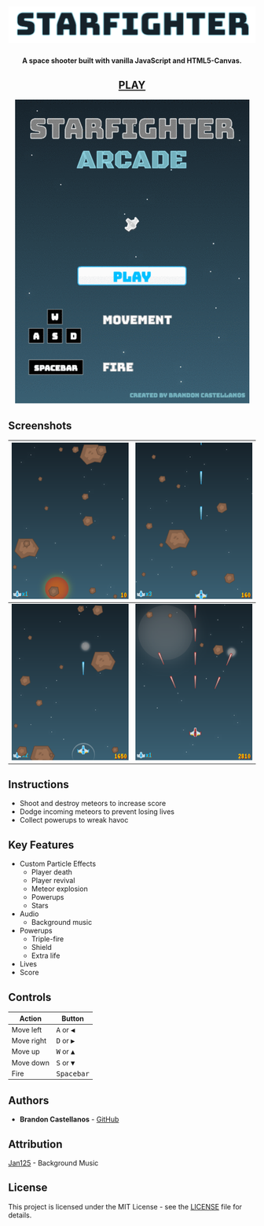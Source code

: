 <h1 align="center">
  <br>
  <span>
    <img src="app/images/media/title.png">
  </span>
</h1>

<h4 align="center">A space shooter built with vanilla JavaScript and HTML5-Canvas.</h4>

<h2 align="center">
  <a href="https://bcastell.github.io/starfighter">PLAY</a>
</h2>

<p align="center">
  <img src="app/images/media/demo.gif">
</p>

## Screenshots
| ![Screen 1](app/images/media/death.png) | ![Screen 2](app/images/media/fire.png)   |
| ----------------------------------------|----------------------------------------- |
| ![Screen 3](app/images/media/shield.png)| ![Screen 4](app/images/media/triple.png) |

## Instructions
- Shoot and destroy meteors to increase score
- Dodge incoming meteors to prevent losing lives
- Collect powerups to wreak havoc

## Key Features
* Custom Particle Effects
  - Player death
  - Player revival
  - Meteor explosion
  - Powerups
  - Stars
* Audio
  - Background music
* Powerups
  - Triple-fire
  - Shield
  - Extra life
* Lives
* Score

## Controls

| Action     | Button                       |
|------------|------------------------------|
| Move left  | <kbd>A</kbd> or <kbd>◀︎</kbd> |
| Move right | <kbd>D</kbd> or <kbd>▶︎</kbd> |
| Move up    | <kbd>W</kbd> or <kbd>▲</kbd> |
| Move down  | <kbd>S</kbd> or <kbd>▼</kbd> |
| Fire       | <kbd>Spacebar</kbd>          |

## Authors
* **Brandon Castellanos** - [GitHub](https://github.com/bcastell)

## Attribution
[Jan125](https://opengameart.org/users/jan125) - Background Music

## License
This project is licensed under the MIT License - see the [LICENSE](LICENSE) file for details.
